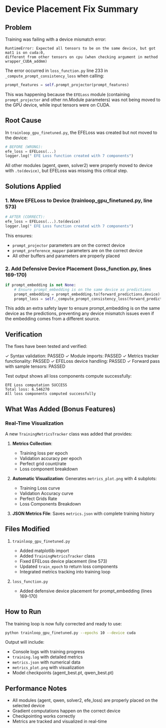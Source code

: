 # Device Placement Fix Summary

## Problem
Training was failing with a device mismatch error:
```
RuntimeError: Expected all tensors to be on the same device, but got mat1 is on cuda:0,
different from other tensors on cpu (when checking argument in method wrapper_CUDA_addmm)
```

The error occurred in `loss_function.py` line 233 in `_compute_prompt_consistency_loss` when calling:
```python
prompt_features = self.prompt_projector(prompt_features)
```

This was happening because the `EFELoss` module (containing `prompt_projector` and other nn.Module parameters) was not being moved to the GPU device, while input tensors were on CUDA.

## Root Cause
In `trainloop_gpu_finetuned.py`, the EFELoss was created but not moved to the device:

```python
# BEFORE (WRONG):
efe_loss = EFELoss(...)
logger.log(" EFE Loss function created with 7 components")
```

All other modules (agent, qwen, solver2) were properly moved to device with `.to(device)`, but EFELoss was missing this critical step.

## Solutions Applied

### 1. Move EFELoss to Device (trainloop_gpu_finetuned.py, line 573)
```python
# AFTER (CORRECT):
efe_loss = EFELoss(...).to(device)
logger.log(" EFE Loss function created with 7 components")
```

This ensures:
- `prompt_projector` parameters are on the correct device
- `prompt_preference_mapper` parameters are on the correct device
- All other buffers and parameters are properly placed

### 2. Add Defensive Device Placement (loss_function.py, lines 169-170)
```python
if prompt_embedding is not None:
    # Ensure prompt_embedding is on the same device as predictions
    prompt_embedding = prompt_embedding.to(forward_predictions.device)
    prompt_loss = self._compute_prompt_consistency_loss(forward_predictions, prompt_embedding)
```

This adds an extra safety layer to ensure prompt_embedding is on the same device as the predictions, preventing any device mismatch issues even if the embedding comes from a different source.

## Verification

The fixes have been tested and verified:

✓ Syntax validation: PASSED
✓ Module imports: PASSED
✓ Metrics tracker functionality: PASSED
✓ EFELoss device handling: PASSED
✓ Forward pass with sample tensors: PASSED

Test output shows all loss components compute successfully:
```
EFE Loss computation SUCCESS
Total loss: 6.546270
All loss components computed successfully
```

## What Was Added (Bonus Features)

### Real-Time Visualization
A new `TrainingMetricsTracker` class was added that provides:

1. **Metrics Collection**:
   - Training loss per epoch
   - Validation accuracy per epoch
   - Perfect grid count/rate
   - Loss component breakdown

2. **Automatic Visualization**: Generates `metrics_plot.png` with 4 subplots:
   - Training Loss curve
   - Validation Accuracy curve
   - Perfect Grids Rate
   - Loss Components Breakdown

3. **JSON Metrics File**: Saves `metrics.json` with complete training history

## Files Modified

1. `trainloop_gpu_finetuned.py`
   - Added matplotlib import
   - Added `TrainingMetricsTracker` class
   - Fixed EFELoss device placement (line 573)
   - Updated `train_epoch` to return loss components
   - Integrated metrics tracking into training loop

2. `loss_function.py`
   - Added defensive device placement for prompt_embedding (lines 169-170)

## How to Run

The training loop is now fully corrected and ready to use:

```bash
python trainloop_gpu_finetuned.py --epochs 10 --device cuda
```

Output will include:
- Console logs with training progress
- `training.log` with detailed metrics
- `metrics.json` with numerical data
- `metrics_plot.png` with visualization
- Model checkpoints (agent_best.pt, qwen_best.pt)

## Performance Notes

- All modules (agent, qwen, solver2, efe_loss) are properly placed on the selected device
- Gradient computations happen on the correct device
- Checkpointing works correctly
- Metrics are tracked and visualized in real-time
